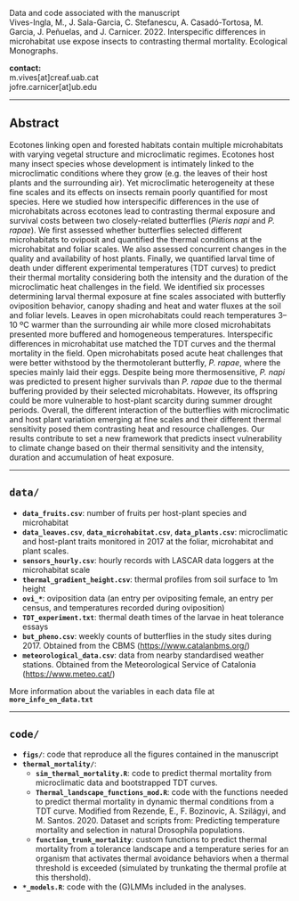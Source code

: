 Data and code associated with the manuscript  
Vives-Ingla, M., J. Sala-Garcia, C. Stefanescu, A. Casadó-Tortosa, M. Garcia, J. Peñuelas, and J. Carnicer. 2022. Interspecific differences in microhabitat use expose insects to contrasting thermal mortality. Ecological Monographs.

<b>contact:</b>  
m.vives[at]creaf.uab.cat  
jofre.carnicer[at]ub.edu


---
## Abstract

Ecotones linking open and forested habitats contain multiple microhabitats with varying vegetal structure and microclimatic regimes. Ecotones host many insect species whose development is intimately linked to the microclimatic conditions where they grow (e.g. the leaves of their host plants and the surrounding air). Yet microclimatic heterogeneity at these fine scales and its effects on insects remain poorly quantified for most species. Here we studied how interspecific differences in the use of microhabitats across ecotones lead to contrasting thermal exposure and survival costs between two closely-related butterflies (<i>Pieris napi</i> and <i>P. rapae</i>). We first assessed whether butterflies selected different microhabitats to oviposit and quantified the thermal conditions at the microhabitat and foliar scales. We also assessed concurrent changes in the quality and availability of host plants. Finally, we quantified larval time of death under different experimental temperatures (TDT curves) to predict their thermal mortality considering both the intensity and the duration of the microclimatic heat challenges in the field. We identified six processes determining larval thermal exposure at fine scales associated with butterfly oviposition behavior, canopy shading and heat and water fluxes at the soil and foliar levels. Leaves in open microhabitats could reach temperatures 3–10 ºC warmer than the surrounding air while more closed microhabitats presented more buffered and homogeneous temperatures. Interspecific differences in microhabitat use matched the TDT curves and the thermal mortality in the field. Open microhabitats posed acute heat challenges that were better withstood by the thermotolerant butterfly, <i>P. rapae</i>, where the species mainly laid their eggs. Despite being more thermosensitive, <i>P. napi</i> was predicted to present higher survivals than <i>P. rapae</i> due to the thermal buffering provided by their selected microhabitats. However, its offspring could be more vulnerable to host-plant scarcity during summer drought periods. Overall, the different interaction of the butterflies with microclimatic and host plant variation emerging at fine scales and their different thermal sensitivity posed them contrasting heat and resource challenges. Our results contribute to set a new framework that predicts insect vulnerability to climate change based on their thermal sensitivity and the intensity, duration and accumulation of heat exposure.


---
## __`data/`__
  
  - __`data_fruits.csv`__: number of fruits per host-plant species and microhabitat  
  - __`data_leaves.csv`__, __`data_microhabitat.csv`__, __`data_plants.csv`__: microclimatic and host-plant traits monitored in 2017 at the foliar, microhabitat and plant scales.  
  - __`sensors_hourly.csv`__: hourly records with LASCAR data loggers at the microhabitat scale
  - __`thermal_gradient_height.csv`__: thermal profiles from soil surface to 1m height
  - __`ovi_*`__: oviposition data (an entry per ovipositing female, an entry per census, and temperatures recorded during oviposition)  
  - __`TDT_experiment.txt`__: thermal death times of the larvae in heat tolerance essays
  - __`but_pheno.csv`__: weekly counts of butterflies in the study sites during 2017. Obtained from the CBMS (https://www.catalanbms.org/) 
  - __`meteorological_data.csv`__: data from nearby standardised weather stations. Obtained from the Meteorological Service of Catalonia (https://www.meteo.cat/)

More information about the variables in each data file at __`more_info_on_data.txt`__

---
## __`code/`__
  - __`figs/`__: code that reproduce all the figures contained in the manuscript  
  - __`thermal_mortality/`__:   
    - __`sim_thermal_mortality.R`__: code to predict thermal mortality from microclimatic data and bootstrapped TDT curves.  
    - __`Thermal_landscape_functions_mod.R`__: code with the functions needed to predict thermal mortality in dynamic thermal conditions from a TDT curve. Modified from Rezende, E., F. Bozinovic, A. Szilágyi, and M. Santos. 2020. Dataset and scripts from: Predicting temperature mortality and selection in natural Drosophila populations.  
    - __`function_trunk_mortality`__: custom functions to predict thermal mortality from a tolerance landscape and a temperature series for an organism that activates thermal avoidance behaviors when a thermal threshold is exceeded (simulated by trunkating the thermal profile at this thershold).  
  - __`*_models.R`__: code with the (G)LMMs included in the analyses.

  
